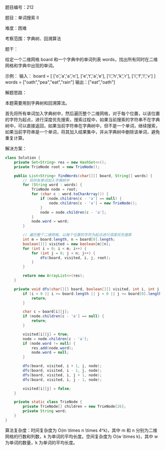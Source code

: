 题目编号：212

题目：单词搜索 II

难度：困难

考察范围：字典树、回溯算法

题干：

给定一个二维网格 board 和一个字典中的单词列表 words，找出所有同时在二维网格和字典中出现的单词。

示例：
输入：
board = [
  ['o','a','a','n'],
  ['e','t','a','e'],
  ['i','h','k','r'],
  ['i','f','l','v']
]
words = ["oath","pea","eat","rain"]
输出：["eat","oath"]

解题思路：

本题需要用到字典树和回溯算法。

首先将所有单词加入字典树中，然后遍历整个二维网格，对于每个位置，以该位置的字符为起点，进行深度优先搜索，搜索过程中，如果当前搜索的字符串不在字典树中，可以直接返回，如果当前字符串在字典树中，但不是一个单词，继续搜索，如果当前字符串是一个单词，将其加入结果集中，并从字典树中删除该单词，避免重复计算。

解决方案：

```java
class Solution {
    private Set<String> res = new HashSet<>();
    private TrieNode root = new TrieNode();

    public List<String> findWords(char[][] board, String[] words) {
        // 将所有单词加入字典树中
        for (String word : words) {
            TrieNode node = root;
            for (char c : word.toCharArray()) {
                if (node.children[c - 'a'] == null) {
                    node.children[c - 'a'] = new TrieNode();
                }
                node = node.children[c - 'a'];
            }
            node.word = word;
        }

        // 遍历整个二维网格，以每个位置的字符为起点进行深度优先搜索
        int m = board.length, n = board[0].length;
        boolean[][] visited = new boolean[m][n];
        for (int i = 0; i < m; i++) {
            for (int j = 0; j < n; j++) {
                dfs(board, visited, i, j, root);
            }
        }

        return new ArrayList<>(res);
    }

    private void dfs(char[][] board, boolean[][] visited, int i, int j, TrieNode node) {
        if (i < 0 || i >= board.length || j < 0 || j >= board[0].length || visited[i][j]) {
            return;
        }

        char c = board[i][j];
        if (node.children[c - 'a'] == null) {
            return;
        }

        visited[i][j] = true;
        node = node.children[c - 'a'];
        if (node.word != null) {
            res.add(node.word);
            node.word = null;
        }

        dfs(board, visited, i + 1, j, node);
        dfs(board, visited, i - 1, j, node);
        dfs(board, visited, i, j + 1, node);
        dfs(board, visited, i, j - 1, node);

        visited[i][j] = false;
    }

    private static class TrieNode {
        private TrieNode[] children = new TrieNode[26];
        private String word;
    }
}
```

算法复杂度：时间复杂度为 O(m \times n \times 4^k)，其中 m 和 n 分别为二维网格的行数和列数，k 为单词的平均长度。空间复杂度为 O(w \times k)，其中 w 为单词的数量，k 为单词的平均长度。